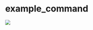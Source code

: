 # example_command


<!-- $$image("C:/Users/Plato/Desktop/Tmp/小埋头像.jpg") -->  
<img src="/example/assets/2021/20211112_0001jpg">

<!-- $$file("C:/Users/Plato/Desktop/Tmp/小埋头像.jpg", "小埋头像") -->
